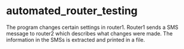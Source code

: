 # automated_router_testing
The program changes certain settings in router1. Router1 sends a SMS message to router2 which describes what changes were made. The information in the SMSs is extracted and printed in a file.
